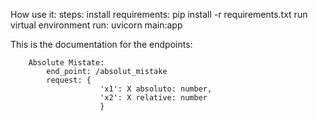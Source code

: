 How use it:
    steps:
        install requirements: pip install -r requirements.txt
        run  virtual environment
        run: uvicorn main:app 

This is the documentation for the endpoints:

        Absolute Mistate:
            end_point: /absolut_mistake
            request: {
                        'x1': X absoluto: number,
                        'x2': X relative: number
                        }